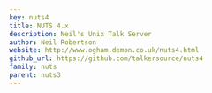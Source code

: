 ```yaml
---
key: nuts4
title: NUTS 4.x
description: Neil's Unix Talk Server
author: Neil Robertson
website: http://www.ogham.demon.co.uk/nuts4.html
github_url: https://github.com/talkersource/nuts4
family: nuts
parent: nuts3
---
```

